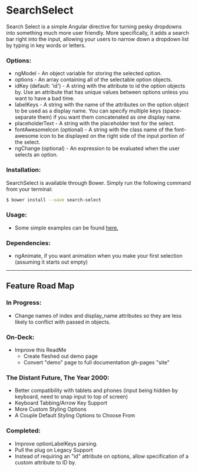 # SearchSelect
Search Select is a simple Angular directive for turning pesky dropdowns into something much more user friendly. More specifically,
it adds a search bar right into the input, allowing your users to narrow down a dropdown list by typing in key words or letters.

### Options:
  * ngModel - An object variable for storing the selected option.
  * options - An array containing all of the selectable option objects.
  * idKey (default: 'id') - A string with the attribute to id the option objects by. Use an attribute
  that has unique values between options unless you want to have a bad time.
  * labelKeys - A string with the name of the attributes on the option object to be used as a display name.
  You can specify multiple keys (space-separate them) if you want them concatenated as one display name.
  * placeholderText - A string with the placeholder text for the select.
  * fontAwesomeIcon (optional) - A string with the class name of the font-awesome icon to be displayed on the right side of the input portion of the select.
  * ngChange (optional) - An expression to be evaluated when the user selects an option.

### Installation:
SearchSelect is available through Bower. Simply run the following command from your terminal:

```sh
$ bower install --save search-select
```

### Usage:
  * Some simple examples can be found [here.](https://museofmoose.github.io/SearchSelect/dist/)

### Dependencies:
  * ngAnimate, if you want animation when you make your first selection (assuming it starts out empty)

---

## Feature Road Map

### In Progress:
  * Change names of index and display_name attributes so they are less likely to conflict with
    passed in objects.


### On-Deck:
  * Improve this ReadMe
    * Create fleshed out demo page
    * Convert "demo" page to full documentation gh-pages "site"

### The Distant Future, The Year 2000:
  * Better compatibility with tablets and phones (input being hidden by keyboard, need to snap input to top of screen)
  * Keyboard Tabbing/Arrow Key Support
  * More Custom Styling Options
  * A Couple Default Styling Options to Choose From

### Completed:
  * Improve optionLabelKeys parsing.
  * Pull the plug on Legacy Support
  * Instead of requiring an "id" attribute on options, allow specification of a custom attribute to ID by.

